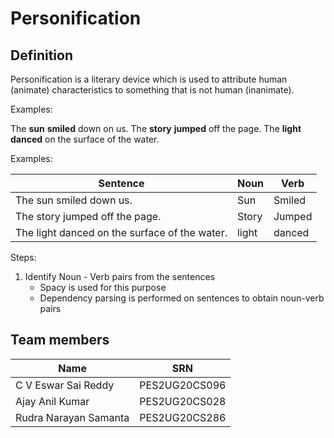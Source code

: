 # Personification

## Definition

Personification is a literary device which is used to attribute human (animate) characteristics to something that is not human (inanimate).

Examples:

The **sun** **smiled** down on us.
The **story** **jumped** off the page.
The **light** **danced** on the surface of the water.

Examples:

| Sentence                                      | Noun  | Verb   |
| --------------------------------------------- | ----- | ------ |
| The sun smiled down us.                       | Sun   | Smiled |
| The story jumped off the page.                | Story | Jumped |
| The light danced on the surface of the water. | light | danced |

Steps:

1. Identify Noun - Verb pairs from the sentences
   * Spacy is used for this purpose
   * Dependency parsing is performed on sentences to obtain noun-verb pairs

## Team members

| Name                  | SRN           |
| --------------------- | ------------- |
| C V Eswar Sai Reddy   | PES2UG20CS096 |
| Ajay Anil Kumar       | PES2UG20CS028 |
| Rudra Narayan Samanta | PES2UG20CS286 |
